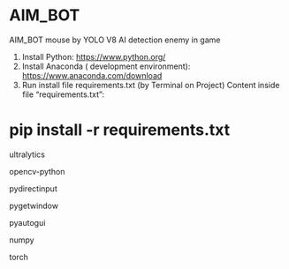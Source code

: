 # AIM_BOT
AIM_BOT mouse by YOLO V8 AI detection enemy in game 

1. Install Python: https://www.python.org/
2. Install Anaconda ( development environment): https://www.anaconda.com/download
3. Run install file requirements.txt (by Terminal on Project)
   Content inside file “requirements.txt”:
#  pip install -r requirements.txt

ultralytics

opencv-python

pydirectinput

pygetwindow

pyautogui

numpy

torch
